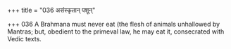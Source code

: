 +++
title = "036 असंस्कृतान् पशून्"

+++
036	A Brahmana must never eat (the flesh of animals unhallowed by Mantras; but, obedient to the primeval law, he may eat it, consecrated with Vedic texts.